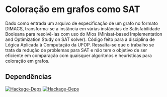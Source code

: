 # Coloração em grafos como SAT
Dado como entrada um arquivo de especificação de um grafo no formato DIMACS, transforma-se a instância em várias instâncias de Satisfabilidade Booleana para resolvê-las com uso do Mios (Minisat-based Implementation and Optimization Study on SAT solver). Código feito para a disciplina de Lógica Aplicada à Computação da UFOP. Ressalta-se que o trabalho se trata da redução de problemas para SAT e não tem o objetivo de ser eficiente em comparação com quaisquer algoritmos e heurísticas para coloração em grafos.

## Dependências

[![Hackage-Deps](https://img.shields.io/hackage-deps/v/mios.svg?label=mios)](http://hackage.haskell.org/package/mios)
[![Hackage-Deps](https://img.shields.io/hackage-deps/v/bimap.svg?label=bimap)](http://hackage.haskell.org/package/bimap)
